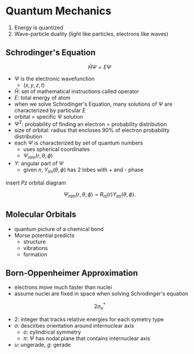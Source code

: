# Quantum Mechanics

1. Energy is quantized
2. Wave-particle duality (light like particles, electrons like waves)

## Schrodinger's Equation

$$
\hat{H}\Psi = E \Psi
$$

- $\Psi$ is the electronic wavefunction
	- $(x,y,z,t)$
- $\hat{H}$: set of mathematical instructions called operator
- $E$: total energy of atom
- when we solve Schrodinger's Equation, many solutions of $\Psi$ are characterized by particular $E$
- orbital = specific $\Psi$ solution
- $\Psi^{2}$: probability of finding an electron = probability distribution
- size of orbital: radius that encloses 90% of electron probability distribution
- each $\Psi$ is characterized by set of quantum numbers
	- uses spherical coordinates
	- $\Psi_{nlm}(r,\theta,\phi)$
- $Y$: angular part of $\Psi$
	- given $n$, $Y_{lm}(\theta,\phi)$ has 2 lobes with + and - phase

insert $Pz$ orbital diagram

$$
\Psi_{nlm}(r,\theta,\phi)=R_{nl}(r)Y_{lm}(\theta,\phi).
$$

## Molecular Orbitals

- quantum picture of a chemical bond
- Morse potential predicts
	- structure
	- vibrations
	- formation

## Born-Oppenheimer Approximation

- electrons move much faster than nuclei
- assume nuclei are fixed in space when solving Schrodinger's equation

$$
2\sigma_{u}^{*}
$$

- 2: integer that tracks relative energies for each symetry type
- $\sigma$: descirbes orientation around internuclear axis
	- $\sigma$: cylindrical symmetry
	- $\pi$: $\Psi$ has nodal plane that contains internuclear axis
- $u$: ungerade, $g$: gerade
